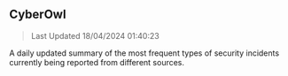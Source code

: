 ## CyberOwl 
> Last Updated 18/04/2024 01:40:23 


A daily updated summary of the most frequent types of security incidents currently being reported from different sources.

